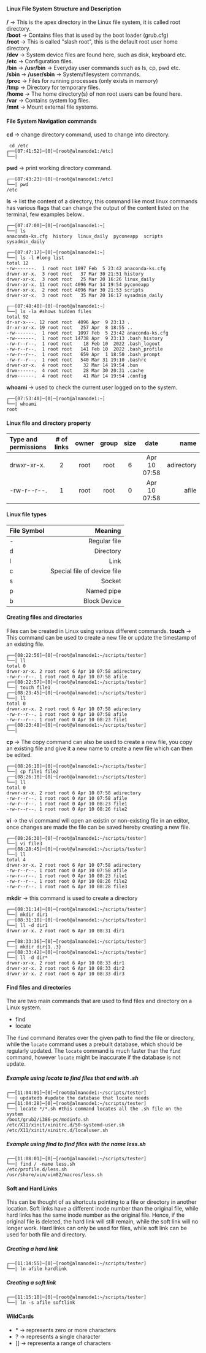 #### Linux File System Structure and Description


<b>/</b> &rarr; This is the apex directory in the Linux file system, it is called root directory.
<br/>
<b>/boot</b> &rarr; Contains files that is used by the boot loader (grub.cfg)
<br/>
<b>/root</b>  &rarr; This is called "slash root", this is the default root user home directory.
<br/>
<b>/dev</b> &rarr; System device files are found here, such as disk, keyboard etc.
<br/>
<b>/etc</b> &rarr; Configuration files.
<br/>
<b>/bin</b> &rarr; <b>/usr/bin</b> &rarr; Everyday user commands such as ls, cp, pwd etc.
<br/>
<b>/sbin</b> &rarr; <b>/user/sbin</b> &rarr; System/filesystem commands.
<br/>
<b>/proc</b> &rarr; Files for running processes (only exists in memory)
<br/>
<b>/tmp</b> &rarr; Directory for temporary files.
<br/>
<b>/home</b> &rarr; The home directory(s) of non root users can be found here.
<br/>
<b>/var</b> &rarr; Contains system log files.
<br/>
<b>/mnt</b> &rarr; Mount external file systems.
<br/>

#### File System Navigation commands
<b>cd</b> &rarr; change directory command, used to change into directory.
```console
 cd /etc
┌──[07:41:52]─[0]─[root@almanode1:/etc]
└──|
```
<b>pwd</b> &rarr; print working directory command.
```console
┌──[07:43:23]─[0]─[root@almanode1:/etc]
└──| pwd
/etc
```

<b>ls</b> &rarr; list the content of a directory, this command like most linux commands has various flags that can change the output of the content listed on the terminal, few examples below..
```console
┌──[07:47:00]─[0]─[root@almanode1:~]
└──| ls
anaconda-ks.cfg  history  linux_daily  pyconeapp  scripts  sysadmin_daily

┌──[07:47:17]─[0]─[root@almanode1:~]
└──| ls -l #long list
total 12
-rw-------.  1 root root 1097 Feb  5 23:42 anaconda-ks.cfg
drwxr-xr-x.  3 root root   37 Mar 30 21:51 history
drwxr-xr-x.  3 root root   25 Mar 20 16:26 linux_daily
drwxr-xr-x. 11 root root 4096 Mar 14 19:54 pyconeapp
drwxr-xr-x.  2 root root 4096 Mar 30 21:53 scripts
drwxr-xr-x.  3 root root   35 Mar 20 16:17 sysadmin_daily

┌──[07:48:40]─[0]─[root@almanode1:~]
└──| ls -la #shows hidden files
total 92
dr-xr-x---. 12 root root  4096 Apr  9 23:13 .
dr-xr-xr-x. 19 root root   257 Apr  8 18:55 ..
-rw-------.  1 root root  1097 Feb  5 23:42 anaconda-ks.cfg
-rw-------.  1 root root 14738 Apr  9 23:13 .bash_history
-rw-r--r--.  1 root root    18 Feb 10  2022 .bash_logout
-rw-r--r--.  1 root root   141 Feb 10  2022 .bash_profile
-rw-r--r--.  1 root root   659 Apr  1 18:50 .bash_prompt
-rw-r--r--.  1 root root   540 Mar 31 19:10 .bashrc
drwxr-xr-x.  4 root root    32 Mar 14 19:54 .bun
drwx------.  4 root root    28 Mar 30 20:31 .cache
drwx------.  4 root root    41 Mar 14 19:54 .config
```
<b>whoami</b> &rarr; used to check the current user logged on to the system.
```console
┌──[07:53:40]─[0]─[root@almanode1:~]
└──| whoami
root

```

#### Linux file and directory property
|Type and permissions| # of links| owner | group| size | date | name|
| :---               |:---: |:---: | :---:| :---:|:---:|---: |
|drwxr-xr-x.         | 2|root|root|6|Apr 10 07:58|adirectory|
|-rw-r--r--.|1|root|root|0|Apr 10 07:58|afile|

#### Linux file types
|File Symbol|Meaning|
| :--- |---: |
|-|Regular file|
|d|Directory|
|l|Link|
|c|Special file of device file|
|s|Socket|
|p|Named pipe|
|b|Block Device|

#### Creating files and directories

Files can be created in Linux using various different commands.
<b>touch</b> &rarr; This command can be used to create a new file or update the timestamp of an existing file.
```console
┌──[08:22:56]─[0]─[root@almanode1:~/scripts/tester]
└──| ll
total 0
drwxr-xr-x. 2 root root 6 Apr 10 07:58 adirectory
-rw-r--r--. 1 root root 0 Apr 10 07:58 afile
┌──[08:22:57]─[0]─[root@almanode1:~/scripts/tester]
└──| touch file1
┌──[08:23:45]─[0]─[root@almanode1:~/scripts/tester]
└──| ll
total 0
drwxr-xr-x. 2 root root 6 Apr 10 07:58 adirectory
-rw-r--r--. 1 root root 0 Apr 10 07:58 afile
-rw-r--r--. 1 root root 0 Apr 10 08:23 file1
┌──[08:23:48]─[0]─[root@almanode1:~/scripts/tester]
└──|

```
<b>cp</b> &rarr; The copy command can also be used to create a new file, you copy an existing file and give it a new name to create a new file which can then be edited.
```console
┌──[08:26:10]─[0]─[root@almanode1:~/scripts/tester]
└──| cp file1 file2
┌──[08:26:18]─[0]─[root@almanode1:~/scripts/tester]
└──| ll
total 0
drwxr-xr-x. 2 root root 6 Apr 10 07:58 adirectory
-rw-r--r--. 1 root root 0 Apr 10 07:58 afile
-rw-r--r--. 1 root root 0 Apr 10 08:23 file1
-rw-r--r--. 1 root root 0 Apr 10 08:26 file2

```
<b>vi</b> &rarr; the vi command will open an existin or non-existing file in an editor, once changes are made the file can be saved hereby creating a new file.
```console
┌──[08:26:30]─[0]─[root@almanode1:~/scripts/tester]
└──| vi file3
┌──[08:28:45]─[0]─[root@almanode1:~/scripts/tester]
└──| ll
total 4
drwxr-xr-x. 2 root root 6 Apr 10 07:58 adirectory
-rw-r--r--. 1 root root 0 Apr 10 07:58 afile
-rw-r--r--. 1 root root 0 Apr 10 08:23 file1
-rw-r--r--. 1 root root 0 Apr 10 08:26 file2
-rw-r--r--. 1 root root 6 Apr 10 08:28 file3

```
<b>mkdir</b> &rarr; this command is used to create a directory
```console
┌──[08:31:14]─[0]─[root@almanode1:~/scripts/tester]
└──| mkdir dir1
┌──[08:31:18]─[0]─[root@almanode1:~/scripts/tester]
└──| ll -d dir1
drwxr-xr-x. 2 root root 6 Apr 10 08:31 dir1

┌──[08:33:36]─[0]─[root@almanode1:~/scripts/tester]
└──| mkdir dir{1..3}
┌──[08:33:42]─[0]─[root@almanode1:~/scripts/tester]
└──| ll -d dir*
drwxr-xr-x. 2 root root 6 Apr 10 08:33 dir1
drwxr-xr-x. 2 root root 6 Apr 10 08:33 dir2
drwxr-xr-x. 2 root root 6 Apr 10 08:33 dir3

```
#### Find files and directories
The are two main commands that are used to find files and directory on a Linux system.
* find
* locate

The `find` command iterates over the given path to find the file or directory, while the `locate` command uses a prebuilt database, which should be regularly updated. The `locate` command is much faster than the `find` command, however `locate` might be inaccurate if the database is not update.

##### Example using locate to find files that end with .sh
```console
┌──[11:04:01]─[0]─[root@almanode1:~/scripts/tester]
└──| updatedb #update the database that locate needs
┌──[11:04:28]─[0]─[root@almanode1:~/scripts/tester]
└──| locate */*.sh #this command locates all the .sh file on the system
/boot/grub2/i386-pc/modinfo.sh
/etc/X11/xinit/xinitrc.d/50-systemd-user.sh
/etc/X11/xinit/xinitrc.d/localuser.sh
```
##### Example using find to find files with the name less.sh
```console
┌──[11:08:01]─[0]─[root@almanode1:~/scripts/tester]
└──| find / -name less.sh
/etc/profile.d/less.sh
/usr/share/vim/vim82/macros/less.sh

```
#### Soft and Hard Links
This can be thought of as shortcuts pointing to a file or directory in another location. Soft links have a different inode number than the original file, while hard links has the same inode number as the original file. Hence, if the original file is deleted, the hard link will still remain, while the soft link will no longer work. Hard links can only be used for files, while soft link can be used for both file and directory.

##### Creating a hard link
```console
┌──[11:14:55]─[0]─[root@almanode1:~/scripts/tester]
└──| ln afile hardlink
```
##### Creating a soft link
```console
┌──[11:15:10]─[0]─[root@almanode1:~/scripts/tester]
└──| ln -s afile softlink
```
#### WildCards

* \* &rarr; represents zero or more characters
* ? &rarr; represents a single character
* [] &rarr; representa a range of characters
